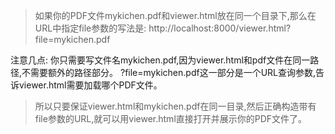 > 如果你的PDF文件mykichen.pdf和viewer.html放在同一个目录下,那么在URL中指定file参数的写法是:
> http://localhost:8000/viewer.html?file=mykichen.pdf

注意几点:
你只需要写文件名mykichen.pdf,因为viewer.html和pdf文件在同一路径,不需要额外的路径部分。
?file=mykichen.pdf这一部分是一个URL查询参数,告诉viewer.html需要加载哪个PDF文件。

> 所以只要保证viewer.html和mykichen.pdf在同一目录,然后正确构造带有file参数的URL,就可以用viewer.html直接打开并展示你的PDF文件了。
